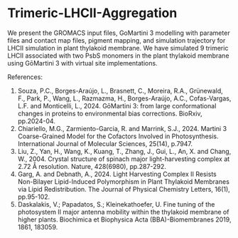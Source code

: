 # Trimeric-LHCII-Aggregation
We present the GROMACS input files, GoMartini 3 modelling with parameter files and contact map files, pigment mapping, and simulation trajectory for LHCII simulation in plant thylakoid membrane.
We have simulated 9 trimeric LHCII associated with two PsbS monomers in the plant thylakoid membrane using GōMartini 3 with virtual site implementations.


References: 
1. Souza, P.C., Borges-Araújo, L., Brasnett, C., Moreira, R.A., Grünewald, F., Park, P., Wang, L., Razmazma, H., Borges-Araújo, A.C., Cofas-Vargas, L.F. and Monticelli, L., 2024. GōMartini 3: from large conformational changes in proteins to environmental bias corrections. BioRxiv, pp.2024-04.
2. Chiariello, M.G., Zarmiento-Garcia, R. and Marrink, S.J., 2024. Martini 3 Coarse-Grained Model for the Cofactors Involved in Photosynthesis. International Journal of Molecular Sciences, 25(14), p.7947.
3. Liu, Z., Yan, H., Wang, K., Kuang, T., Zhang, J., Gui, L., An, X. and Chang, W., 2004. Crystal structure of spinach major light-harvesting complex at 2.72 Å resolution. Nature, 428(6980), pp.287-292.
4. Garg, A. and Debnath, A., 2024. Light Harvesting Complex II Resists Non-Bilayer Lipid-Induced Polymorphism in Plant Thylakoid Membranes via Lipid Redistribution. The Journal of Physical Chemistry Letters, 16(1), pp.95-102.
5. Daskalakis, V.; Papadatos, S.; Kleinekathoefer, U. Fine tuning of the photosystem II major antenna mobility within the thylakoid membrane of higher plants. Biochimica et Biophysica Acta (BBA)-Biomembranes 2019, 1861, 183059.
